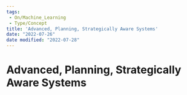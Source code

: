 ```yaml
---
tags:
 - On/Machine_Learning
 - Type/Concept
title: 'Advanced, Planning, Strategically Aware Systems'
date: "2022-07-26"
date modified: "2022-07-28"
---
```


# Advanced, Planning, Strategically Aware Systems
